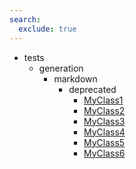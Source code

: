 ```yaml
---
search:
  exclude: true
---
```


[//]: # (DO NOT EDIT THIS FILE DIRECTLY. Instead, edit the corresponding stub file and execute `npm run docs:api`.)

- tests
    - generation
        - markdown
            - deprecated
                - [MyClass1](tests/generation/markdown/deprecated/MyClass1.md)
                - [MyClass2](tests/generation/markdown/deprecated/MyClass2.md)
                - [MyClass3](tests/generation/markdown/deprecated/MyClass3.md)
                - [MyClass4](tests/generation/markdown/deprecated/MyClass4.md)
                - [MyClass5](tests/generation/markdown/deprecated/MyClass5.md)
                - [MyClass6](tests/generation/markdown/deprecated/MyClass6.md)
